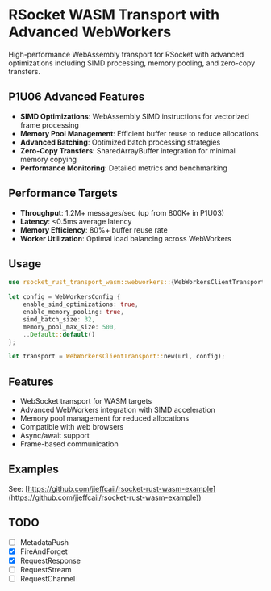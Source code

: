# RSocket WASM Transport with Advanced WebWorkers

High-performance WebAssembly transport for RSocket with advanced optimizations including SIMD processing, memory pooling, and zero-copy transfers.

## P1U06 Advanced Features

- **SIMD Optimizations**: WebAssembly SIMD instructions for vectorized frame processing
- **Memory Pool Management**: Efficient buffer reuse to reduce allocations
- **Advanced Batching**: Optimized batch processing strategies
- **Zero-Copy Transfers**: SharedArrayBuffer integration for minimal memory copying
- **Performance Monitoring**: Detailed metrics and benchmarking

## Performance Targets

- **Throughput**: 1.2M+ messages/sec (up from 800K+ in P1U03)
- **Latency**: <0.5ms average latency
- **Memory Efficiency**: 80%+ buffer reuse rate
- **Worker Utilization**: Optimal load balancing across WebWorkers

## Usage

```rust
use rsocket_rust_transport_wasm::webworkers::{WebWorkersClientTransport, WebWorkersConfig};

let config = WebWorkersConfig {
    enable_simd_optimizations: true,
    enable_memory_pooling: true,
    simd_batch_size: 32,
    memory_pool_max_size: 500,
    ..Default::default()
};

let transport = WebWorkersClientTransport::new(url, config);
```

## Features

- WebSocket transport for WASM targets
- Advanced WebWorkers integration with SIMD acceleration
- Memory pool management for reduced allocations
- Compatible with web browsers
- Async/await support
- Frame-based communication

## Examples

See: [https://github.com/jjeffcaii/rsocket-rust-wasm-example](https://github.com/jjeffcaii/rsocket-rust-wasm-example))

## TODO

- [ ] MetadataPush
- [x] FireAndForget
- [x] RequestResponse
- [ ] RequestStream
- [ ] RequestChannel
